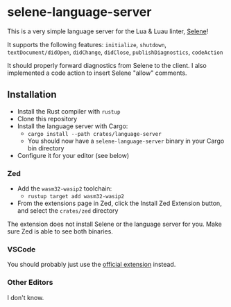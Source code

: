 # selene-language-server

This is a very simple language server for the Lua & Luau linter, [Selene](https://github.com/Kampfkarren/selene)!

It supports the following features:
`initialize`, `shutdown`, `textDocument/didOpen`, `didChange`, `didClose`, `publishDiagnostics`, `codeAction`

It should properly forward diagnostics from Selene to the client. I also implemented a code action to insert Selene "allow" comments.

## Installation

- Install the Rust compiler with `rustup`
- Clone this repository
- Install the language server with Cargo:
	- `cargo install --path crates/language-server`
	- You should now have a `selene-language-server` binary in your Cargo bin directory
- Configure it for your editor (see below)

### Zed

- Add the `wasm32-wasip2` toolchain:
	- `rustup target add wasm32-wasip2`
- From the extensions page in Zed, click the Install Zed Extension button, and select the `crates/zed` directory

The extension does not install Selene or the language server for you. Make sure Zed is able to see both binaries.

### VSCode

You should probably just use the [official extension](https://marketplace.visualstudio.com/items?itemName=Kampfkarren.selene-vscode) instead.

### Other Editors

I don't know.
